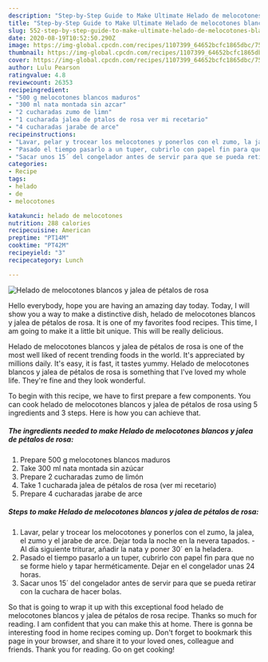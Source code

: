 ```yaml
---
description: "Step-by-Step Guide to Make Ultimate Helado de melocotones blancos y jalea de pétalos de rosa"
title: "Step-by-Step Guide to Make Ultimate Helado de melocotones blancos y jalea de pétalos de rosa"
slug: 552-step-by-step-guide-to-make-ultimate-helado-de-melocotones-blancos-y-jalea-de-petalos-de-rosa
date: 2020-08-19T10:52:50.290Z
image: https://img-global.cpcdn.com/recipes/1107399_64652bcfc1865dbc/751x532cq70/helado-de-melocotones-blancos-y-jalea-de-petalos-de-rosa-foto-principal.jpg
thumbnail: https://img-global.cpcdn.com/recipes/1107399_64652bcfc1865dbc/751x532cq70/helado-de-melocotones-blancos-y-jalea-de-petalos-de-rosa-foto-principal.jpg
cover: https://img-global.cpcdn.com/recipes/1107399_64652bcfc1865dbc/751x532cq70/helado-de-melocotones-blancos-y-jalea-de-petalos-de-rosa-foto-principal.jpg
author: Lulu Pearson
ratingvalue: 4.8
reviewcount: 26353
recipeingredient:
- "500 g melocotones blancos maduros"
- "300 ml nata montada sin azcar"
- "2 cucharadas zumo de limn"
- "1 cucharada jalea de ptalos de rosa ver mi recetario"
- "4 cucharadas jarabe de arce"
recipeinstructions:
- "Lavar, pelar y trocear los melocotones y ponerlos con el zumo, la jalea, el zumo y el jarabe de arce. Dejar toda la noche en la nevera tapados. Al día siguiente triturar, añadir la nata y poner 30´ en la heladera."
- "Pasado el tiempo pasarlo a un tuper, cubrirlo con papel fin para que no se forme hielo y tapar herméticamente. Dejar en el congelador unas 24 horas."
- "Sacar unos 15´ del congelador antes de servir para que se pueda retirar con la cuchara de hacer bolas."
categories:
- Recipe
tags:
- helado
- de
- melocotones

katakunci: helado de melocotones 
nutrition: 288 calories
recipecuisine: American
preptime: "PT14M"
cooktime: "PT42M"
recipeyield: "3"
recipecategory: Lunch

---
```



![Helado de melocotones blancos y jalea de pétalos de rosa](https://img-global.cpcdn.com/recipes/1107399_64652bcfc1865dbc/751x532cq70/helado-de-melocotones-blancos-y-jalea-de-petalos-de-rosa-foto-principal.jpg)

Hello everybody, hope you are having an amazing day today. Today, I will show you a way to make a distinctive dish, helado de melocotones blancos y jalea de pétalos de rosa. It is one of my favorites food recipes. This time, I am going to make it a little bit unique. This will be really delicious.



Helado de melocotones blancos y jalea de pétalos de rosa is one of the most well liked of recent trending foods in the world. It's appreciated by millions daily. It's easy, it is fast, it tastes yummy. Helado de melocotones blancos y jalea de pétalos de rosa is something that I've loved my whole life. They're fine and they look wonderful.


To begin with this recipe, we have to first prepare a few components. You can cook helado de melocotones blancos y jalea de pétalos de rosa using 5 ingredients and 3 steps. Here is how you can achieve that.

<!--inarticleads1-->

##### The ingredients needed to make Helado de melocotones blancos y jalea de pétalos de rosa:

1. Prepare 500 g melocotones blancos maduros
1. Take 300 ml nata montada sin azúcar
1. Prepare 2 cucharadas zumo de limón
1. Take 1 cucharada jalea de pétalos de rosa (ver mi recetario)
1. Prepare 4 cucharadas jarabe de arce




<!--inarticleads2-->

##### Steps to make Helado de melocotones blancos y jalea de pétalos de rosa:

1. Lavar, pelar y trocear los melocotones y ponerlos con el zumo, la jalea, el zumo y el jarabe de arce. Dejar toda la noche en la nevera tapados. - Al día siguiente triturar, añadir la nata y poner 30´ en la heladera.
1. Pasado el tiempo pasarlo a un tuper, cubrirlo con papel fin para que no se forme hielo y tapar herméticamente. Dejar en el congelador unas 24 horas.
1. Sacar unos 15´ del congelador antes de servir para que se pueda retirar con la cuchara de hacer bolas.




So that is going to wrap it up with this exceptional food helado de melocotones blancos y jalea de pétalos de rosa recipe. Thanks so much for reading. I am confident that you can make this at home. There is gonna be interesting food in home recipes coming up. Don't forget to bookmark this page in your browser, and share it to your loved ones, colleague and friends. Thank you for reading. Go on get cooking!
